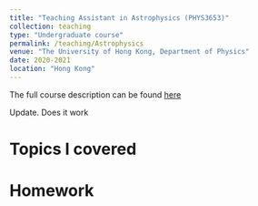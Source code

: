 ```yaml
---
title: "Teaching Assistant in Astrophysics (PHYS3653)"
collection: teaching
type: "Undergraduate course"
permalink: /teaching/Astrophysics
venue: "The University of Hong Kong, Department of Physics"
date: 2020-2021
location: "Hong Kong"
---
```

The full course description can be found <a href="https://webapp.science.hku.hk/sr4/servlet/enquiry?Type=Course&course_code=PHYS3653" target="_blank">here</a>

Update. Does it work

Topics I covered
======

Homework
======

